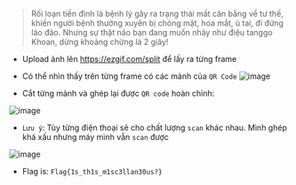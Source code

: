 > Rối loạn tiền đình là bệnh lý gây ra trạng thái mất cân bằng về tư thế, khiến người bệnh thường xuyên bị chóng mặt, hoa mắt, ù tai, đi đứng lảo đảo.
> Nhưng sự thật não bạn đang muốn nhảy như điệu tanggo Khoan, dừng khoảng chừng là 2 giây!




* Upload ảnh lên https://ezgif.com/split để lấy ra từng frame



* Có thể nhìn thấy trên từng frame có các mảnh của `QR Code`
![image](https://user-images.githubusercontent.com/68783065/140453575-9928e1d8-fd27-4db8-b5a8-dab4e26299b1.png)


* Cắt từng mảnh và ghép lại được `QR code` hoàn chỉnh:

![image](https://user-images.githubusercontent.com/68783065/140453703-686143a8-9056-4d63-9e16-9521ebb73b7a.png)


* `Lưu ý`: Tùy từng điện thoại sẽ cho chất lượng `scan` khác nhau. Mình ghép khá xấu nhưng máy mình vẫn `scan` được


![image](https://user-images.githubusercontent.com/68783065/140453687-5ac0cd2a-c500-4a4d-b1f8-38dc70adfdce.png)




* Flag is: `Flag{1s_th1s_m1sc3llan30us?}`

